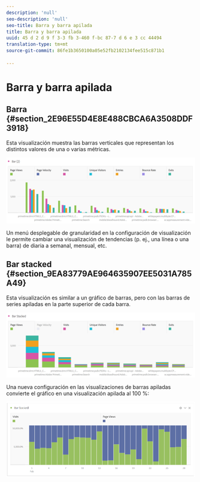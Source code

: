```yaml
---
description: 'null'
seo-description: 'null'
seo-title: Barra y barra apilada
title: Barra y barra apilada
uuid: 45 d 2 d 9 f 3-3 fb 3-460 f-bc 87-7 d 6 e 3 cc 44494
translation-type: tm+mt
source-git-commit: 86fe1b3650100a05e52fb2102134fee515c871b1

---
```



# Barra y barra apilada

## Barra {#section_2E96E55D4E8E488CBCA6A3508DDF3918}

Esta visualización muestra las barras verticales que representan los distintos valores de una o varias métricas.

![](assets/bar.png)

Un menú desplegable de granularidad en la configuración de visualización le permite cambiar una visualización de tendencias (p. ej., una línea o una barra) de diaria a semanal, mensual, etc.

## Bar stacked {#section_9EA83779AE964635907EE5031A785A49}

Esta visualización es similar a un gráfico de barras, pero con las barras de series apiladas en la parte superior de cada barra.

![](assets/bar-stacked.png)

Una nueva configuración en las visualizaciones de barras apiladas convierte el gráfico en una visualización apilada al 100 %:

![](assets/stacked_100_percent.png)

